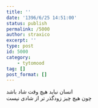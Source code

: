 ```yaml
---
title: ''
date: '1396/6/25 14:51:00'
status: publish
permalink: /5000
author: straxico
excerpt: ''
type: post
id: 5000
category:
    - tytomood
tag: []
post_format: []
---
```

انسان نباید هیچ وقت شاد باشد  
چون هیچ چیز زودگذر تر از شادی نیست